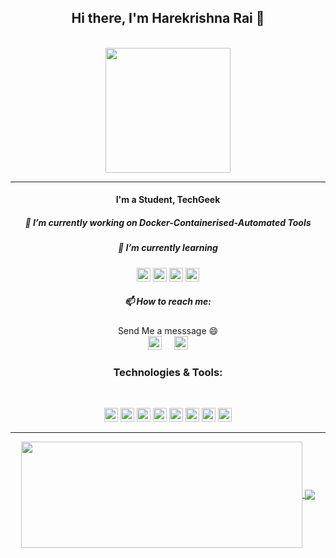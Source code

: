 <h2 align="center"> Hi there, I'm Harekrishna Rai 👋</h1>

<p align="center"> <br><img src="https://github.com/punitkmryh/punitkmryh/blob/master/Developer.gif" width="200px" ><br> </p>

---

<h4 align="center"> I'm a Student, TechGeek </h1>
<h5 align="center"> 🔭 I’m currently working on Docker-Containerised-Automated Tools</h1>
<h5 align="center"> 🌱 I’m currently learning </h1>
<p align="center">
<img alt="Linux" height="22" width="22"  src="https://img.icons8.com/color/48/000000/ubuntu--v1.png"/>
  <img alt="Docker" height="22" width="22" src="https://www.docker.com/sites/default/files/d8/2019-07/vertical-logo-monochromatic.png" />
<img alt="Bash" height="22" width="22" src="https://unpkg.com/simple-icons@3.4.0/icons/gnubash.svg" />
  <img alt="Kali Linux" height="22" width="22" src="https://img.icons8.com/color/48/000000/kali-linux.png"/> 
  </p>
<h5 align="center"> 📫 How to reach me: </h1>
<p align="center"> Send Me a messsage 😄 <br> <a href="https://twitter.com/harekrishna_rai"><img height="22" width="22" src="https://unpkg.com/simple-icons@3.4.0/icons/twitter.svg" /></a>
&nbsp; &nbsp; <a href="https://www.instagram.com/hare.krishna.rai/"> <img height="22" width="22" src="https://unpkg.com/simple-icons@3.4.0/icons/instagram.svg" > </a> </p>
<h3 align="center">Technologies & Tools:</h3><br/>
<p align="center">
<img alt="Linux" height="22" width="22" src="https://unpkg.com/simple-icons@3.4.0/icons/linux.svg" />
<img  alt="Flutter" height="22" width="22" src="https://unpkg.com/simple-icons@3.4.0/icons/flutter.svg" />
<img alt="Dart" height="22" width="22" src="https://unpkg.com/simple-icons@3.4.0/icons/dart.svg" />
<img alt="Html" height="22" width="22" src="https://raw.githubusercontent.com/abranhe/programming-languages-logos/master/src/html/html.svg" />
<img alt="Css" height="22" width="22" src="https://unpkg.com/simple-icons@3.4.0/icons/css3.svg" />
<img alt="AndroidStudio" height="22" width="22" src="https://unpkg.com/simple-icons@3.4.0/icons/androidstudio.svg" />
<img alt="Subl" height="22" width="22" src="https://unpkg.com/simple-icons@3.4.0/icons/sublimetext.svg" />
<img alt=VsCode"" height="22" width="22" src="https://unpkg.com/simple-icons@3.4.0/icons/visualstudiocode.svg" />
</p>

---

<div align="center"><a href="#">
  <img width=450 height=170 align="center" src="https://github-readme-stats.vercel.app/api?username=harekrishnarai&theme=midnight-purple&show_icons=true&bg_color=0D1117&hide_border=true" />
</a>
  <a href="#">
  <img align="center" src="https://github-readme-stats.vercel.app/api/top-langs/?username=harekrishnarai&theme=midnight-purple&layout=compact&bg_color=0D1117&hide_border=true" />
</a>
</div>
